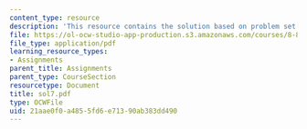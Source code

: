 ```yaml
---
content_type: resource
description: 'This resource contains the solution based on problem set #7.'
file: https://ol-ocw-studio-app-production.s3.amazonaws.com/courses/8-871-selected-topics-in-theoretical-particle-physics-branes-and-gauge-theory-dynamics-fall-2004/21aae0f0a4855fd6e71390ab383dd490_sol7.pdf
file_type: application/pdf
learning_resource_types:
- Assignments
parent_title: Assignments
parent_type: CourseSection
resourcetype: Document
title: sol7.pdf
type: OCWFile
uid: 21aae0f0-a485-5fd6-e713-90ab383dd490
---
```

